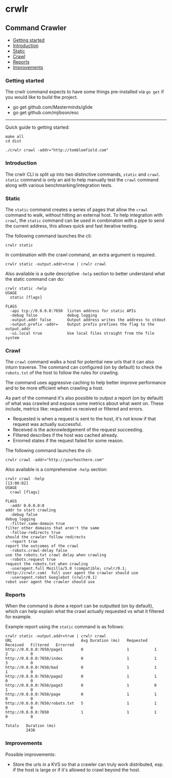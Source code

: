 # crwlr

## Command Crawler

 - [Getting started](#getting-started)
 - [Introduction](#introduction)
 - [Static](#static)
 - [Crawl](#crawl)
 - [Reports](#reports)
 - [Improvements](#improvements)

### Getting started

The crwlr command expects to have some things pre-installed via `go get` if you
would like to build the project.

 - go get github.com/Masterminds/glide
 - go get github.com/mjibson/esc

-----

Quick guide to getting started:

```
make all
cd dist

./crwlr crawl -addr="http://tomblomfield.com"
```

### Introduction

The crwlr CLI is split up into two distinctive commands, `static` and `crawl`.
`static` command is only an aid to help manually test the `crawl` command along
with various benchmarking/integration tests.

### Static

The `static` command creates a series of pages that allow the `crawl` command to
walk, without hitting an external host. To help integration with `crawl`, the
`static` command can be used in combination with a pipe to send the current
address, this allows quick and fast iterative testing.

The following command launches the cli:

```
crwlr static
```

In combination with the crawl command, an extra argument is required.

```
crwlr static -output.addr=true | crwlr crawl
```

Also available is a quite descriptive `-help` section to better understand what
the static command can do:

```
crwlr static -help
USAGE
  static [flags]

FLAGS
  -api tcp://0.0.0.0:7650  listen address for static APIs
  -debug false             debug logging
  -output.addr false       Output address writes the address to stdout
  -output.prefix -addr=    Output prefix prefixes the flag to the output.addr
  -ui.local true           Use local files straight from the file system
```

### Crawl

The `crawl` command walks a host for potential new urls that it can also inturn
traverse. The command can configured (on by default) to check the `robots.txt`
of the host to follow the rules for crawling.

The command uses aggressive caching to help better improve performance and to
be more efficient when crawling a host.

As part of the command it's also possible to output a report (on by default)
of what was crawled and expose some metrics about what went on. These include,
metrics like: requested vs received or filtered and errors.

 - Requested is when a request is sent to the host, it's not know if that request
 was actually successful.
 - Received is the acknowledgement of the request succeeding.
 - Filtered describes if the host was cached already.
 - Errorred states if the request failed for some reason.

The following command launches the cli:

```
crwlr crawl -addr="http://yourhosthere.com"
```

Also available is a comprehensive `-help` section:

```
crwlr crawl -help                                                                                                                                                                                   [13:00:02]
USAGE
  crawl [flags]

FLAGS
  -addr 0.0.0.0:0                                                         addr to start crawling
  -debug false                                                            debug logging
  -filter.same-domain true                                                filter other domains that aren't the same
  -follow-redirects true                                                  should the crawler follow redirects
  -report true                                                            report the outcomes of the crawl
  -robots.crawl-delay false                                               use the robots.txt crawl delay when crawling
  -robots.request true                                                    request the robots.txt when crawling
  -useragent.full Mozilla/5.0 (compatible; crwlr/0.1; +http://crwlr.com)  full user agent the crawler should use
  -useragent.robot Googlebot (crwlr/0.1)                                  robot user agent the crawler should use
```

### Reports

When the command is done a report can be outputted (on by default), which can
help explain what the crawl actually requested vs what it filtered for example.

Example report using the `static` command is as follows:

```
crwlr static -output.addr=true | crwlr crawl
URL                              Avg Duration (ms)   Requested   Received   Filtered   Errorred
http://0.0.0.0:7650/page1        0                   1           1          2          0
http://0.0.0.0:7650/index        0                   1           1          3          0
http://0.0.0.0:7650/bad          0                   1           1          1          0
http://0.0.0.0:7650/page2        0                   1           1          0          0
http://0.0.0.0:7650/page3        0                   1           0          1          0
http://0.0.0.0:7650/page         0                   1           1          0          0
http://0.0.0.0:7650/robots.txt   5                   1           1          0          0
http://0.0.0.0:7650              1                   1           1          0          0

Totals   Duration (ms)
         2436
```

### Improvements

Possible improvements:

 - Store the urls in a KVS so that a crawler can truly work distributed, esp. if
 the host is large or if it's allowed to crawl beyond the host.
